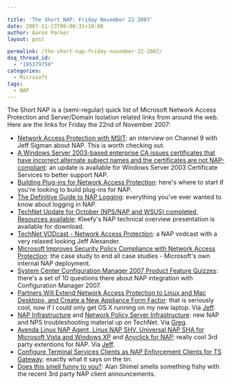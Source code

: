 ```yaml
---

title: 'The Short NAP: Friday November 22 2007'
date: 2007-11-23T06:00:31+10:00
author: Aaron Parker
layout: post

permalink: /the-short-nap-friday-november-22-2007/
dsq_thread_id:
  - "195379759"
categories:
  - Microsoft
tags:
  - NAP
---
```

The Short NAP is a (semi-regular) quick list of Microsoft Network Access Protection and Server/Domain Isolation related links from around the web. Here are the links for Friday the 22nd of November 2007:

  * [Network Access Protection with MSIT](http://channel9.msdn.com/Showpost.aspx?postid=347154): an interview on Channel 9 with Jeff Sigman about NAP. This is worth checking out.
  * [A Windows Server 2003-based enterprise CA issues certificates that have incorrect alternate subject names and the certificates are not NAP-compliant](http://support.microsoft.com/kb/943089/en-us): an update is available for Windows Server 2003 Certificate Services to better support NAP.
  * [Building Plug-ins for Network Access Protection](http://msdn2.microsoft.com/en-us/library/bb945062.aspx): here's where to start if you're looking to build plug-ins for NAP.
  * [The Definitive Guide to NAP Logging](http://blogs.technet.com/wincat/archive/2007/10/29/the-definitive-guide-to-nap-logging.aspx): everything you've ever wanted to know about logging in NAP.
  * [TechNet Update for October (NPS/NAP and WSUS) completed, Resources available](http://blogs.technet.com/mkleef/archive/2007/11/01/technet-update-for-october-nps-nap-and-wsus-completed-resources-available.aspx): Kleefy's NAP technical overview presentation is available for download.
  * [TechNet VODcast - Network Access Protection](http://blogs.technet.com/itproaustralia/archive/2007/10/08/technet-vodcast-network-access-protection.aspx): a NAP vodcast with a very relaxed looking Jeff Alexander.
  * [Microsoft Improves Security Policy Compliance with Network Access Protection](http://www.microsoft.com/casestudies/casestudy.aspx?casestudyid=4000000983): the case study to end all case studies - Microsoft's own internal NAP deployment.
  * [System Center Configuration Manager 2007 Product Feature Quizzes](http://www.microsoft.com/downloads/details.aspx?familyid=b9fb478a-ec98-47f2-b31e-57443a8ae88f&displaylang=en&tm): there's a set of 10 questions there about NAP integration with Configuration Manager 2007.
  * [Partners Will Extend Network Access Protection to Linux and Mac Desktops, and Create a New Appliance Form Factor](http://www.microsoft.com/presspass/misc/11-13NAPSideBar.mspx): that is seriously cool, now if I could only get OS X running on my new laptop. Via [Jeff](http://blogs.technet.com/nap/archive/2007/11/13/partners-will-extend-nap-to-linux-and-mac-desktops.aspx).
  * [NAP Infrastructure](http://technet2.microsoft.com/windowsserver2008/en/library/b502f974-d99a-43d3-8e37-a631bf2f66321033.mspx?mfr=true) and [Network Policy Server Infrastructure](http://technet2.microsoft.com/windowsserver2008/en/library/b1a177e6-fd36-4396-9fe7-314460d83c3f1033.mspx?mfr=true): new NAP and NPS troubleshooting material up on TechNet. Via [Greg](http://blogs.technet.com/nap/archive/2007/11/08/nap-troubleshooting-content-on-technet.aspx).
  * [Avenda Linux NAP Agent, Linux NAP SHV, Universal NAP SHA for Microsoft Vista and Windows XP](http://www.avendasys.com/products/nap.shtml) and [Anyclick for NAP](http://unetsystem.co.kr/nap/): really cool 3rd party extentions for NAP. Via [Jeff](http://blogs.technet.com/nap/archive/2007/11/07/linux-nap-progress-scriptable-health-checker.aspx).
  * [Configure Terminal Services Clients as NAP Enforcement Clients for TS Gateway](http://www.microsoft.com/downloads/details.aspx?familyid=cb986639-20e5-4f16-8e48-be68d23dc888&displaylang=en): exactly what it says on the tin.
  * [Does this smell funny to you?](http://www.stillsecureafteralltheseyears.com/ashimmy/2007/11/does-this-smell.html): Alan Shimel smells something fishy with the recent 3rd party NAP client announcements.